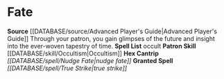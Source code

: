 ﻿---
id: '3'
name: Fate
rarity: Common
rus_type_level: null
skill:
- '[[DATABASE/skill/Occultism|Occultism]]'
source: '[[DATABASE/source/Advanced Player''s Guide|Advanced Player''s Guide]]'
tradition:
- Occult
trait: null
type: Witch Patron Theme

---
# Fate

**Source** [[DATABASE/source/Advanced Player's Guide|Advanced Player's Guide]] 
Through your patron, you gain glimpses of the future and insight into the ever-woven tapestry of time.
**Spell List** occult
**Patron Skill** [[DATABASE/skill/Occultism|Occultism]]
**Hex Cantrip** _[[DATABASE/spell/Nudge Fate|nudge fate]]_
**Granted Spell** _[[DATABASE/spell/True Strike|true strike]]_